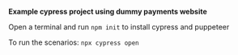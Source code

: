 **Example cypress project using dummy payments website**

Open a terminal and run `npm init` to install cypress and puppeteer

To run the scenarios: `npx cypress open`
